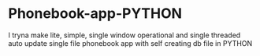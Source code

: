 # Phonebook-app-PYTHON
I tryna make lite, simple, single window operational and single threaded auto update single file phonebook app with self creating db file in PYTHON
